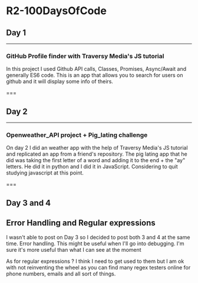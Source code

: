 # R2-100DaysOfCode

## Day 1

---

### GitHub Profile finder with Traversy Media's JS tutorial

In this project I used Github API calls, Classes, Promises, Async/Await and generally ES6 code. This is an app that allows you to search for users on github and it will display some info of theirs.

===

## Day 2

---

### Openweather_API project + Pig_lating challenge

On day 2 I did an weather app with the help of Traversy Media's JS tutorial and replicated an app from a friend's repository. The pig lating app that he did was taking the first letter of a word and adding it to the end + the "ay" letters. He did it in python and I did it in JavaScript. Considering to quit studying javascript at this point.

===

## Day 3 and 4
 
## Error Handling and Regular expressions

I wasn't able to post on Day 3 so I decided to post both 3 and 4 at the same time. 
Error handling. This might be useful when I'll go into debugging. I'm sure it's more useful than what I can see at the moment

As for regular expressions ? I think I need to get used to them but I am ok with not reinventing the wheel as you can find many regex testers online for phone numbers, emails and all sort of things. 